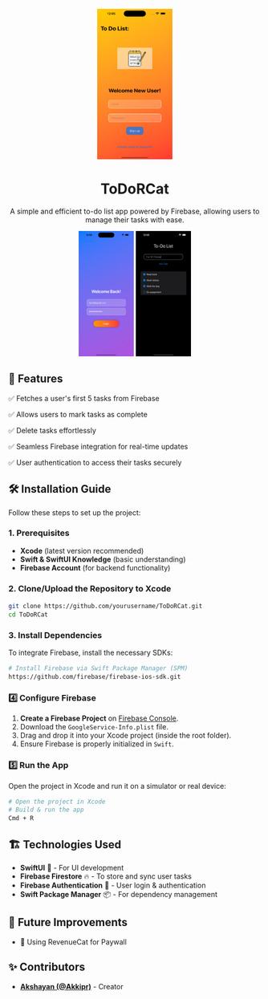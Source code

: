 <p align="center">
  <img src="ToDoRCat/Assets.xcassets/homescreen.png" width="150px" height="300px"/>
</p>

<div align="center">
  <h1>ToDoRCat</h1>
  <p>A simple and efficient to-do list app powered by Firebase, allowing users to manage their tasks with ease.</p>
</div>

<p align="center">
  <img src="ToDoRCat/Assets.xcassets/welcomeback.png" width="110" height="250px"/>
  <img src="ToDoRCat/Assets.xcassets/todo.png" width="110px" height="250px"/>
</p>

## 🚀 Features

✅ Fetches a user's first 5 tasks from Firebase

✅ Allows users to mark tasks as complete 

✅ Delete tasks effortlessly 

✅ Seamless Firebase integration for real-time updates

✅ User authentication to access their tasks securely

## 🛠 Installation Guide

Follow these steps to set up the project:

### 1. Prerequisites
- **Xcode** (latest version recommended)
- **Swift & SwiftUI Knowledge** (basic understanding)
- **Firebase Account** (for backend functionality)

### 2. Clone/Upload the Repository to Xcode
```bash
git clone https://github.com/yourusername/ToDoRCat.git
cd ToDoRCat
```

### 3. Install Dependencies
To integrate Firebase, install the necessary SDKs:
```bash
# Install Firebase via Swift Package Manager (SPM)
https://github.com/firebase/firebase-ios-sdk.git
```

### 4️⃣ Configure Firebase
1. **Create a Firebase Project** on [Firebase Console](https://console.firebase.google.com/).
2. Download the `GoogleService-Info.plist` file.
3. Drag and drop it into your Xcode project (inside the root folder).
4. Ensure Firebase is properly initialized in `Swift`.

### 5️⃣ Run the App
Open the project in Xcode and run it on a simulator or real device:
```bash
# Open the project in Xcode
# Build & run the app
Cmd + R
```

## 🏗️ Technologies Used
- **SwiftUI** 🎨 - For UI development
- **Firebase Firestore** 🔥 - To store and sync user tasks
- **Firebase Authentication** 🔑 - User login & authentication
- **Swift Package Manager** 📦 - For dependency management

## 📌 Future Improvements
- 🔹 Using RevenueCat for Paywall

## ✨ Contributors
- **[Akshayan (@Akkipr)](https://github.com/Akkipr)** - Creator
